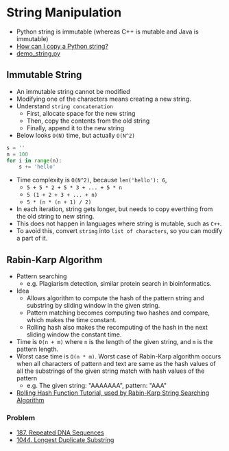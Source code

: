 # String Manipulation

- Python string is immutable (whereas C++ is mutable and Java is immutable)
- [How can I copy a Python string?](https://stackoverflow.com/questions/24804453/how-can-i-copy-a-python-string)
- [demo_string.py](https://github.com/yukikitayama/leetcode-python/blob/main/demo/demo_string.py)

## Immutable String

- An immutable string cannot be modified
- Modifying one of the characters means creating a new string.
- Understand `string concatenation`
  - First, allocate space for the new string
  - Then, copy the contents from the old string
  - Finally, append it to the new string
- Below looks `O(N)` time, but actually `O(N^2)`

```python
s = ''
n = 100
for i in range(n):
    s += 'hello'
```

- Time complexity is `O(N^2)`, because `len('hello'): 6`, 
  - `5 + 5 * 2 + 5 * 3 + ... + 5 * n`
  - `5 (1 + 2 + 3 + ... + n)`
  - `5 * (n * (n + 1) / 2)`
- In each iteration, string gets longer, but needs to copy everthing from the old string to new string.
- This does not happen in languages where string is mutable, such as `C++`.
- To avoid this, convert `string` into `list of characters`, so you can modify a part of it.

## Rabin-Karp Algorithm

- Pattern searching
  - e.g. Plagiarism detection, similar protein search in bioinformatics.
- Idea
  - Allows algorithm to compute the hash of the pattern string and substring by sliding window in the given string.
  - Pattern matching becomes computing two hashes and compare, which makes the time constant.
  - Rolling hash also makes the recomputing of the hash in the next sliding window the constant time.
- Time is `O(n + m)` where `n` is the length of the given string, and `m` is the pattern length.
- Worst case time is `O(n * m)`. Worst case of Rabin-Karp algorithm occurs when all characters of pattern and text are same as the hash values of all
  the substrings of the given string match with hash values of the pattern
  - e.g. The given string: "AAAAAAA", pattern: "AAA"
- [Rolling Hash Function Tutorial, used by Rabin-Karp String Searching Algorithm](https://www.youtube.com/watch?v=BfUejqd07yo)

### Problem

- [187. Repeated DNA Sequences](https://leetcode.com/problems/repeated-dna-sequences/)
- [1044. Longest Duplicate Substring](https://leetcode.com/problems/longest-duplicate-substring/)
